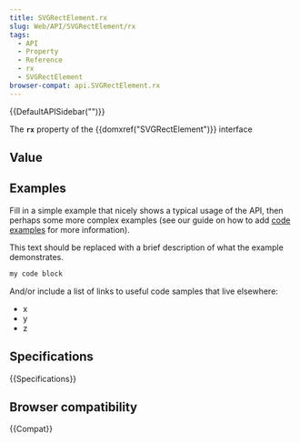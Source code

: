 ```yaml
---
title: SVGRectElement.rx
slug: Web/API/SVGRectElement/rx
tags:
  - API
  - Property
  - Reference
  - rx
  - SVGRectElement
browser-compat: api.SVGRectElement.rx
---
```

{{DefaultAPISidebar("")}}

The **`rx`** property of the {{domxref("SVGRectElement")}} interface 

## Value



## Examples

Fill in a simple example that nicely shows a typical usage of the API, then perhaps some more complex examples (see our guide on how to add [code examples](/en-US/docs/MDN/Contribute/Structures/Code_examples) for more information).

This text should be replaced with a brief description of what the example demonstrates.

```js
my code block
```

And/or include a list of links to useful code samples that live elsewhere:

*   x
*   y
*   z

## Specifications

{{Specifications}}

## Browser compatibility

{{Compat}}


